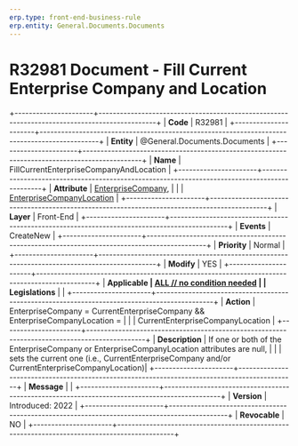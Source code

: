 ```yaml
---
erp.type: front-end-business-rule
erp.entity: General.Documents.Documents
---
```


# R32981 Document - Fill Current Enterprise Company and Location
+----------------------+----------------------------------------------------------------------------------------------+
| **Code**             | R32981                                                                                       |
+----------------------+----------------------------------------------------------------------------------------------+
| **Entity**           | @General.Documents.Documents                                                                           |
+----------------------+----------------------------------------------------------------------------------------------+
| **Name**             | FillCurrentEnterpriseCompanyAndLocation                                                      |
+----------------------+----------------------------------------------------------------------------------------------+
| **Attribute**        | [EnterpriseCompany](../entities/General.Documents.md#enterprisecompany),                     |
|                      | [EnterpriseCompanyLocation](../entities/General.Documents.md#enterprisecompanylocation)      |
+----------------------+----------------------------------------------------------------------------------------------+
| **Layer**            | Front-End                                                                                    |
+----------------------+----------------------------------------------------------------------------------------------+
| **Events**           | CreateNew                                                                                    |
+----------------------+----------------------------------------------------------------------------------------------+
| **Priority**         | Normal                                                                                       |
+----------------------+----------------------------------------------------------------------------------------------+
| **Modify**           | YES                                                                                          |
+----------------------+----------------------------------------------------------------------------------------------+
| **Applicable         | [ALL // no condition needed](xref:applicable-legislations)                                   |
| Legislations**       |                                                                                              |
+----------------------+----------------------------------------------------------------------------------------------+
| **Action**           | EnterpriseCompany = CurrentEnterpriseCompany && EnterpriseCompanyLocation =                  |
|                      | CurrentEnterpriseCompanyLocation                                                             |
+----------------------+----------------------------------------------------------------------------------------------+
| **Description**      | If one or both of the EnterpriseCompany or EnterpriseCompanyLocation attributes are null,    |
|                      | sets the current one (i.e., CurrentEnterpriseCompany and/or CurrentEnterpriseCompanyLocation)|
+----------------------+----------------------------------------------------------------------------------------------+
| **Message**          |                                                                                              |
+----------------------+----------------------------------------------------------------------------------------------+
| **Version**          | Introduced: 2022                                                                             |
+----------------------+----------------------------------------------------------------------------------------------+
| **Revocable**        | NO                                                                                           |
+----------------------+----------------------------------------------------------------------------------------------+

